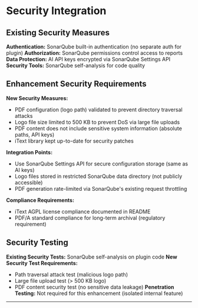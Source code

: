 # Security Integration

## Existing Security Measures

**Authentication:** SonarQube built-in authentication (no separate auth for plugin)
**Authorization:** SonarQube permissions control access to reports
**Data Protection:** AI API keys encrypted via SonarQube Settings API
**Security Tools:** SonarQube self-analysis for code quality

## Enhancement Security Requirements

**New Security Measures:**
- PDF configuration (logo path) validated to prevent directory traversal attacks
- Logo file size limited to 500 KB to prevent DoS via large file uploads
- PDF content does not include sensitive system information (absolute paths, API keys)
- iText library kept up-to-date for security patches

**Integration Points:**
- Use SonarQube Settings API for secure configuration storage (same as AI keys)
- Logo files stored in restricted SonarQube data directory (not publicly accessible)
- PDF generation rate-limited via SonarQube's existing request throttling

**Compliance Requirements:**
- iText AGPL license compliance documented in README
- PDF/A standard compliance for long-term archival (regulatory requirement)

## Security Testing

**Existing Security Tests:** SonarQube self-analysis on plugin code
**New Security Test Requirements:**
- Path traversal attack test (malicious logo path)
- Large file upload test (> 500 KB logo)
- PDF content security test (no sensitive data leakage)
**Penetration Testing:** Not required for this enhancement (isolated internal feature)

---
